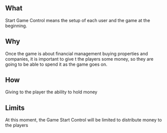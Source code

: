## What
Start Game Control means the setup of each user and the game at the beginning. 

## Why
Once the game is about financial management buying properties and companies, it is important to give t the players some money, so they are going to be able to spend it as the game goes on.

## How
Giving to the player the ability to hold money 

## Limits
At this moment, the Game Start Control will be limited to distribute money to the players 
